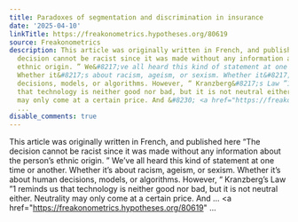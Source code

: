 ```yaml
---
title: Paradoxes of segmentation and discrimination in insurance
date: '2025-04-10'
linkTitle: https://freakonometrics.hypotheses.org/80619
source: Freakonometrics
description: This article was originally written in French, and published here “The
  decision cannot be racist since it was made without any information about the person&#8217;s
  ethnic origin. ” We&#8217;ve all heard this kind of statement at one time or another.
  Whether it&#8217;s about racism, ageism, or sexism. Whether it&#8217;s about human
  decisions, models, or algorithms. However, “ Kranzberg&#8217;s Law ”1 reminds us
  that technology is neither good nor bad, but it is not neutral either. Neutrality
  may only come at a certain price. And &#8230; <a href="https://freakonometrics.hypotheses.org/80619"
  ...
disable_comments: true
---
```

This article was originally written in French, and published here “The decision cannot be racist since it was made without any information about the person&#8217;s ethnic origin. ” We&#8217;ve all heard this kind of statement at one time or another. Whether it&#8217;s about racism, ageism, or sexism. Whether it&#8217;s about human decisions, models, or algorithms. However, “ Kranzberg&#8217;s Law ”1 reminds us that technology is neither good nor bad, but it is not neutral either. Neutrality may only come at a certain price. And &#8230; <a href="https://freakonometrics.hypotheses.org/80619" ...